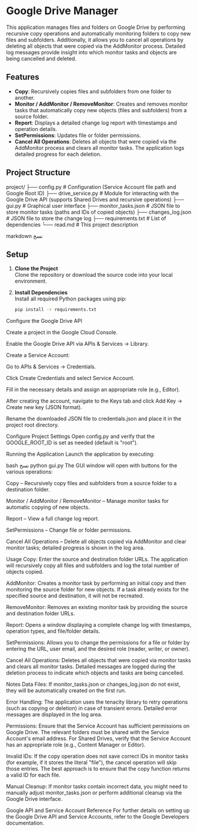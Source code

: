 # Google Drive Manager

This application manages files and folders on Google Drive by performing recursive copy operations and automatically monitoring folders to copy new files and subfolders. Additionally, it allows you to cancel all operations by deleting all objects that were copied via the AddMonitor process. Detailed log messages provide insight into which monitor tasks and objects are being cancelled and deleted.

## Features

- **Copy**: Recursively copies files and subfolders from one folder to another.
- **Monitor / AddMonitor / RemoveMonitor**: Creates and removes monitor tasks that automatically copy new objects (files and subfolders) from a source folder.
- **Report**: Displays a detailed change log report with timestamps and operation details.
- **SetPermissions**: Updates file or folder permissions.
- **Cancel All Operations**: Deletes all objects that were copied via the AddMonitor process and clears all monitor tasks. The application logs detailed progress for each deletion.

## Project Structure

project/ ├── config.py # Configuration (Service Account file path and Google Root ID) ├── drive_service.py # Module for interacting with the Google Drive API (supports Shared Drives and recursive operations) ├── gui.py # Graphical user interface ├── monitor_tasks.json # JSON file to store monitor tasks (paths and IDs of copied objects) ├── changes_log.json # JSON file to store the change log ├── requirements.txt # List of dependencies └── read.md # This project description

markdown
نسخ

## Setup

1. **Clone the Project**  
   Clone the repository or download the source code into your local environment.

2. **Install Dependencies**  
   Install all required Python packages using pip:
   ```bash
   pip install -r requirements.txt
Configure the Google Drive API

Create a project in the Google Cloud Console.

Enable the Google Drive API via APIs & Services → Library.

Create a Service Account:

Go to APIs & Services → Credentials.

Click Create Credentials and select Service Account.

Fill in the necessary details and assign an appropriate role (e.g., Editor).

After creating the account, navigate to the Keys tab and click Add Key → Create new key (JSON format).

Rename the downloaded JSON file to credentials.json and place it in the project root directory.

Configure Project Settings
Open config.py and verify that the GOOGLE_ROOT_ID is set as needed (default is "root").

Running the Application
Launch the application by executing:

bash
نسخ
python gui.py
The GUI window will open with buttons for the various operations:

Copy – Recursively copy files and subfolders from a source folder to a destination folder.

Monitor / AddMonitor / RemoveMonitor – Manage monitor tasks for automatic copying of new objects.

Report – View a full change log report.

SetPermissions – Change file or folder permissions.

Cancel All Operations – Delete all objects copied via AddMonitor and clear monitor tasks; detailed progress is shown in the log area.

Usage
Copy:
Enter the source and destination folder URLs. The application will recursively copy all files and subfolders and log the total number of objects copied.

AddMonitor:
Creates a monitor task by performing an initial copy and then monitoring the source folder for new objects. If a task already exists for the specified source and destination, it will not be recreated.

RemoveMonitor:
Removes an existing monitor task by providing the source and destination folder URLs.

Report:
Opens a window displaying a complete change log with timestamps, operation types, and file/folder details.

SetPermissions:
Allows you to change the permissions for a file or folder by entering the URL, user email, and the desired role (reader, writer, or owner).

Cancel All Operations:
Deletes all objects that were copied via monitor tasks and clears all monitor tasks. Detailed messages are logged during the deletion process to indicate which objects and tasks are being cancelled.

Notes
Data Files:
If monitor_tasks.json or changes_log.json do not exist, they will be automatically created on the first run.

Error Handling:
The application uses the tenacity library to retry operations (such as copying or deletion) in case of transient errors. Detailed error messages are displayed in the log area.

Permissions:
Ensure that the Service Account has sufficient permissions on Google Drive. The relevant folders must be shared with the Service Account's email address.
For Shared Drives, verify that the Service Account has an appropriate role (e.g., Content Manager or Editor).

Invalid IDs:
If the copy operation does not save correct IDs in monitor tasks (for example, if it stores the literal "file"), the cancel operation will skip those entries. The best approach is to ensure that the copy function returns a valid ID for each file.

Manual Cleanup:
If monitor tasks contain incorrect data, you might need to manually adjust monitor_tasks.json or perform additional cleanup via the Google Drive interface.

Google API and Service Account Reference
For further details on setting up the Google Drive API and Service Accounts, refer to the Google Developers documentation.
